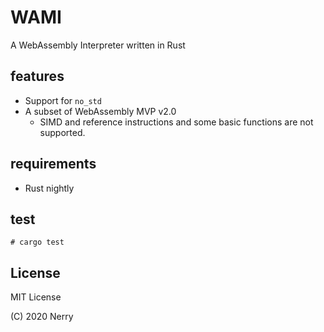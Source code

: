 # WAMI

A WebAssembly Interpreter written in Rust

## features

- Support for `no_std`
- A subset of WebAssembly MVP v2.0
  - SIMD and reference instructions and some basic functions are not supported.

## requirements

- Rust nightly

## test

```
# cargo test
```

## License

MIT License

(C) 2020 Nerry
